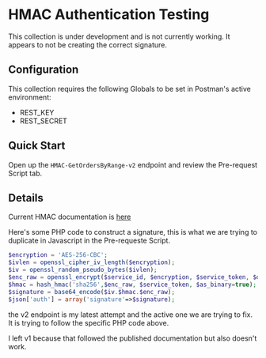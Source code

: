 # HMAC Authentication Testing

This collection is under development and is not currently working. It appears to
not be creating the correct signature.

## Configuration

This collection requires the following Globals to be set in Postman's active environment:

- REST_KEY
- REST_SECRET

## Quick Start

Open up the `HMAC-GetOrdersByRange-v2` endpoint and review the Pre-request Script tab.

## Details

Current HMAC documentation is [here](https://docs.google.com/document/d/1-5jA_x_r4eLsnVABeqQto9BPjPoevnUcMD205gcV8bk/edit)

Here's some PHP code to construct a signature, this is what we are trying to duplicate
in Javascript in the Pre-requeste Script.

```php
$encryption = 'AES-256-CBC';
$ivlen = openssl_cipher_iv_length($encryption);
$iv = openssl_random_pseudo_bytes($ivlen);
$enc_raw = openssl_encrypt($service_id, $encryption, $service_token, $options=0, $iv);
$hmac = hash_hmac('sha256',$enc_raw, $service_token, $as_binary=true);
$signature = base64_encode($iv.$hmac.$enc_raw);
$json['auth'] = array('signature'=>$signature);
```

the v2 endpoint is my latest attempt and the active one we are trying to fix. It is trying
to follow the specific PHP code above.

I left v1 because that followed the published documentation but also doesn't work.

